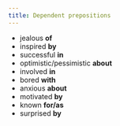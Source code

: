 ```yaml
---
title: Dependent prepositions
---
```


- jealous **of**
- inspired **by**
- successful **in**
- optimistic/pessimistic **about**
- involved **in**
- bored **with**
- anxious **about**
- motivated **by**
- known **for/as**
- surprised **by**
